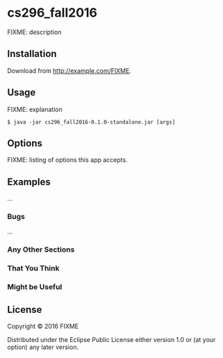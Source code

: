 # cs296_fall2016

FIXME: description

## Installation

Download from http://example.com/FIXME.

## Usage

FIXME: explanation

    $ java -jar cs296_fall2016-0.1.0-standalone.jar [args]

## Options

FIXME: listing of options this app accepts.

## Examples

...

### Bugs

...

### Any Other Sections
### That You Think
### Might be Useful

## License

Copyright © 2016 FIXME

Distributed under the Eclipse Public License either version 1.0 or (at
your option) any later version.
